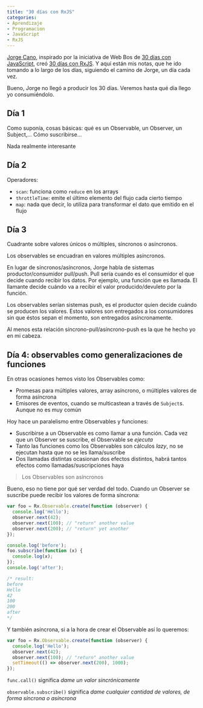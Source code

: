 ```yaml
---
title: "30 días con RxJS"
categories:
- Aprendizaje
- Programacion
- JavaScript
- RxJS
---
```


[Jorge Cano], inspirado por la iniciativa de Web Bos de [30 días con JavaScript],
creó [30 días con RxJS]. Y aquí están mis notas, que he ido tomando a lo largo de
los días, siguiendo el camino de Jorge, un día cada vez.

Bueno, Jorge no llegó a producir los 30 días. Veremos hasta qué día llego yo
consumiéndolo.

<!-- more -->

## Día 1

Como suponía, cosas básicas: qué es un Observable, un Observer, un Subject,...
Cómo suscribirse...

Nada realmente interesante

## Día 2

Operadores:

- `scan`: funciona como `reduce` en los arrays
- `throttleTime`: emite el último elemento del flujo cada cierto tiempo
- `map`: nada que decir, lo utiliza para transformar el dato que emitido en el flujo

## Día 3

Cuadrante sobre valores únicos o múltiples, síncronos o asíncronos.

Los observables se encuadran en valores múltiples asíncronos.

En lugar de síncronos/asíncronos, Jorge habla de sistemas productor/consumidor
pull/push. Pull sería cuando es el consumidor el que decide cuando recibir
los datos. Por ejemplo, una función que es llamada. El llamante decide cuándo
va a recibir el valor producido/devuleto por la función.

Los observables serían sistemas push, es el productor quien decide cuándo
se producen los valores. Estos valores son entregados a los consumidores
sin que éstos sepan el momento, son entregados asíncronamente.

Al menos esta relación síncrono-pull/asíncrono-push es la que he hecho
yo en mi cabeza.

## Día 4: observables como generalizaciones de funciones

En otras ocasiones hemos visto los Observables como:

- Promesas para múltiples valores, array asíncrono, o múltiples valores
de forma asíncrona
- Emisores de eventos, cuando se multicastean a través de `Subject`s. Aunque
no es muy común

Hoy hace un paralelismo entre Observables y funciones:

- Suscribirse a un Observable es como llamar a una función. Cada vez que un
Observer se suscribe, el Observable se *ejecuta*
- Tanto las funciones como los Observables son cálculos *lazy*, no se ejecutan
hasta que no se les llama/suscribe
- Dos llamadas distintas ocasionan dos efectos distintos, habrá tantos efectos
como llamadas/suscripciones haya

> Los Observables son asíncronos

Bueno, eso no tiene por qué ser verdad del todo. Cuando un Observer se suscribe
puede recibir los valores de forma síncrona:

```javascript
var foo = Rx.Observable.create(function (observer) {
  console.log('Hello');
  observer.next(42);
  observer.next(100); // "return" another value
  observer.next(200); // "return" yet another
});

console.log('before');
foo.subscribe(function (x) {
  console.log(x);
});
console.log('after');

/* result:
before
Hello
42
100
200
after
*/
```

Y también asíncrona, si a la hora de crear el Observable así lo queremos:

```javascript
var foo = Rx.Observable.create(function (observer) {
  console.log('Hello');
  observer.next(42);
  observer.next(100); // "return" another value
  setTimeout(() => observer.next(200), 1000);
});
```

`func.call()` significa *dame un valor sincrónicamente*

`observable.subscribe()` significa *dame cualquier cantidad de valores,
de forma síncrona o asíncrona*

















[Jorge Cano]: https://twitter.com/jorgeucano
[30 días con JavaScript]: https://javascript30.com/
[30 días con RxJS]: https://medium.com/@jorgeucano/30-d%C3%ADas-con-rxjs-a5b791ece755
